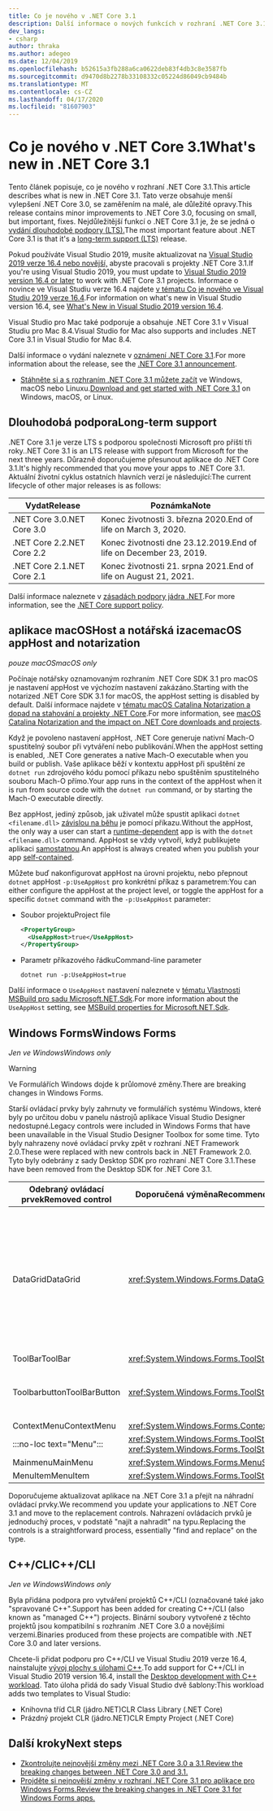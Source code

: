 ```yaml
---
title: Co je nového v .NET Core 3.1
description: Další informace o nových funkcích v rozhraní .NET Core 3.1.
dev_langs:
- csharp
author: thraka
ms.author: adegeo
ms.date: 12/04/2019
ms.openlocfilehash: b52615a3fb288a6ca0622deb83f4db3c8e3587fb
ms.sourcegitcommit: d9470d8b2278b33108332c05224d86049cb9484b
ms.translationtype: MT
ms.contentlocale: cs-CZ
ms.lasthandoff: 04/17/2020
ms.locfileid: "81607903"
---
```

# <a name="whats-new-in-net-core-31"></a><span data-ttu-id="2de62-103">Co je nového v .NET Core 3.1</span><span class="sxs-lookup"><span data-stu-id="2de62-103">What's new in .NET Core 3.1</span></span>

<span data-ttu-id="2de62-104">Tento článek popisuje, co je nového v rozhraní .NET Core 3.1.</span><span class="sxs-lookup"><span data-stu-id="2de62-104">This article describes what is new in .NET Core 3.1.</span></span> <span data-ttu-id="2de62-105">Tato verze obsahuje menší vylepšení .NET Core 3.0, se zaměřením na malé, ale důležité opravy.</span><span class="sxs-lookup"><span data-stu-id="2de62-105">This release contains minor improvements to .NET Core 3.0, focusing on small, but important, fixes.</span></span> <span data-ttu-id="2de62-106">Nejdůležitější funkcí o .NET Core 3.1 je, že se jedná o [vydání dlouhodobé podpory (LTS).](#long-term-support)</span><span class="sxs-lookup"><span data-stu-id="2de62-106">The most important feature about .NET Core 3.1 is that it's a [long-term support (LTS)](#long-term-support) release.</span></span>

<span data-ttu-id="2de62-107">Pokud používáte Visual Studio 2019, musíte aktualizovat na [Visual Studio 2019 verze 16.4 nebo novější,](https://visualstudio.microsoft.com/downloads/) abyste pracovali s projekty .NET Core 3.1.</span><span class="sxs-lookup"><span data-stu-id="2de62-107">If you're using Visual Studio 2019, you must update to [Visual Studio 2019 version 16.4 or later](https://visualstudio.microsoft.com/downloads/) to work with .NET Core 3.1 projects.</span></span> <span data-ttu-id="2de62-108">Informace o novince ve Visual Studiu verze 16.4 najdete [v tématu Co je nového ve Visual Studiu 2019 verze 16.4](/visualstudio/releases/2019/release-notes-v16.4#whats-new-in-visual-studio-2019-version-164).</span><span class="sxs-lookup"><span data-stu-id="2de62-108">For information on what's new in Visual Studio version 16.4, see [What's New in Visual Studio 2019 version 16.4](/visualstudio/releases/2019/release-notes-v16.4#whats-new-in-visual-studio-2019-version-164).</span></span>

<span data-ttu-id="2de62-109">Visual Studio pro Mac také podporuje a obsahuje .NET Core 3.1 v Visual Studiu pro Mac 8.4.</span><span class="sxs-lookup"><span data-stu-id="2de62-109">Visual Studio for Mac also supports and includes .NET Core 3.1 in Visual Studio for Mac 8.4.</span></span>

<span data-ttu-id="2de62-110">Další informace o vydání naleznete v [oznámení .NET Core 3.1](https://devblogs.microsoft.com/dotnet/announcing-net-core-3-1/).</span><span class="sxs-lookup"><span data-stu-id="2de62-110">For more information about the release, see the [.NET Core 3.1 announcement](https://devblogs.microsoft.com/dotnet/announcing-net-core-3-1/).</span></span>

- <span data-ttu-id="2de62-111">[Stáhněte si a s rozhraním .NET Core 3.1 můžete začít](https://dotnet.microsoft.com/download/dotnet-core/3.1) ve Windows, macOS nebo Linuxu.</span><span class="sxs-lookup"><span data-stu-id="2de62-111">[Download and get started with .NET Core 3.1](https://dotnet.microsoft.com/download/dotnet-core/3.1) on Windows, macOS, or Linux.</span></span>

## <a name="long-term-support"></a><span data-ttu-id="2de62-112">Dlouhodobá podpora</span><span class="sxs-lookup"><span data-stu-id="2de62-112">Long-term support</span></span>

<span data-ttu-id="2de62-113">.NET Core 3.1 je verze LTS s podporou společnosti Microsoft pro příští tři roky.</span><span class="sxs-lookup"><span data-stu-id="2de62-113">.NET Core 3.1 is an LTS release with support from Microsoft for the next three years.</span></span> <span data-ttu-id="2de62-114">Důrazně doporučujeme přesunout aplikace do .NET Core 3.1.</span><span class="sxs-lookup"><span data-stu-id="2de62-114">It's highly recommended that you move your apps to .NET Core 3.1.</span></span> <span data-ttu-id="2de62-115">Aktuální životní cyklus ostatních hlavních verzí je následující:</span><span class="sxs-lookup"><span data-stu-id="2de62-115">The current lifecycle of other major releases is as follows:</span></span>

| <span data-ttu-id="2de62-116">Vydat</span><span class="sxs-lookup"><span data-stu-id="2de62-116">Release</span></span> | <span data-ttu-id="2de62-117">Poznámka</span><span class="sxs-lookup"><span data-stu-id="2de62-117">Note</span></span> |
| ------- | ---- |
| <span data-ttu-id="2de62-118">.NET Core 3.0</span><span class="sxs-lookup"><span data-stu-id="2de62-118">.NET Core 3.0</span></span> | <span data-ttu-id="2de62-119">Konec životnosti 3. března 2020.</span><span class="sxs-lookup"><span data-stu-id="2de62-119">End of life on March 3, 2020.</span></span>     |
| <span data-ttu-id="2de62-120">.NET Core 2.2</span><span class="sxs-lookup"><span data-stu-id="2de62-120">.NET Core 2.2</span></span> | <span data-ttu-id="2de62-121">Konec životnosti dne 23.12.2019.</span><span class="sxs-lookup"><span data-stu-id="2de62-121">End of life on December 23, 2019.</span></span> |
| <span data-ttu-id="2de62-122">.NET Core 2.1</span><span class="sxs-lookup"><span data-stu-id="2de62-122">.NET Core 2.1</span></span> | <span data-ttu-id="2de62-123">Konec životnosti 21. srpna 2021.</span><span class="sxs-lookup"><span data-stu-id="2de62-123">End of life on August 21, 2021.</span></span>    |

<span data-ttu-id="2de62-124">Další informace naleznete v [zásadách podpory jádra .NET](https://dotnet.microsoft.com/platform/support/policy/dotnet-core).</span><span class="sxs-lookup"><span data-stu-id="2de62-124">For more information, see the [.NET Core support policy](https://dotnet.microsoft.com/platform/support/policy/dotnet-core).</span></span>

## <a name="macos-apphost-and-notarization"></a><span data-ttu-id="2de62-125">aplikace macOSHost a notářská izace</span><span class="sxs-lookup"><span data-stu-id="2de62-125">macOS appHost and notarization</span></span>

<span data-ttu-id="2de62-126">*pouze macOS*</span><span class="sxs-lookup"><span data-stu-id="2de62-126">*macOS only*</span></span>

<span data-ttu-id="2de62-127">Počínaje notářsky oznamovaným rozhraním .NET Core SDK 3.1 pro macOS je nastavení appHost ve výchozím nastavení zakázáno.</span><span class="sxs-lookup"><span data-stu-id="2de62-127">Starting with the notarized .NET Core SDK 3.1 for macOS, the appHost setting is disabled by default.</span></span> <span data-ttu-id="2de62-128">Další informace najdete v [tématu macOS Catalina Notarization a dopad na stahování a projekty .NET Core](../install/macos-notarization-issues.md).</span><span class="sxs-lookup"><span data-stu-id="2de62-128">For more information, see [macOS Catalina Notarization and the impact on .NET Core downloads and projects](../install/macos-notarization-issues.md).</span></span>

<span data-ttu-id="2de62-129">Když je povoleno nastavení appHost, .NET Core generuje nativní Mach-O spustitelný soubor při vytváření nebo publikování.</span><span class="sxs-lookup"><span data-stu-id="2de62-129">When the appHost setting is enabled, .NET Core generates a native Mach-O executable when you build or publish.</span></span> <span data-ttu-id="2de62-130">Vaše aplikace běží v kontextu appHost při spuštění ze `dotnet run` zdrojového kódu pomocí příkazu nebo spuštěním spustitelného souboru Mach-O přímo.</span><span class="sxs-lookup"><span data-stu-id="2de62-130">Your app runs in the context of the appHost when it is run from source code with the `dotnet run` command, or by starting the Mach-O executable directly.</span></span>

<span data-ttu-id="2de62-131">Bez appHost, jediný způsob, jak uživatel může spustit aplikaci `dotnet <filename.dll>` [závislou na běhu](../deploying/index.md#publish-runtime-dependent) je pomocí příkazu.</span><span class="sxs-lookup"><span data-stu-id="2de62-131">Without the appHost, the only way a user can start a [runtime-dependent](../deploying/index.md#publish-runtime-dependent) app is with the `dotnet <filename.dll>` command.</span></span> <span data-ttu-id="2de62-132">AppHost se vždy vytvoří, když publikujete aplikaci [samostatnou](../deploying/index.md#publish-self-contained).</span><span class="sxs-lookup"><span data-stu-id="2de62-132">An appHost is always created when you publish your app [self-contained](../deploying/index.md#publish-self-contained).</span></span>

<span data-ttu-id="2de62-133">Můžete buď nakonfigurovat appHost na úrovni projektu, nebo přepnout `dotnet` appHost `-p:UseAppHost` pro konkrétní příkaz s parametrem:</span><span class="sxs-lookup"><span data-stu-id="2de62-133">You can either configure the appHost at the project level, or toggle the appHost for a specific `dotnet` command with the `-p:UseAppHost` parameter:</span></span>

- <span data-ttu-id="2de62-134">Soubor projektu</span><span class="sxs-lookup"><span data-stu-id="2de62-134">Project file</span></span>

  ```xml
  <PropertyGroup>
    <UseAppHost>true</UseAppHost>
  </PropertyGroup>
  ```

- <span data-ttu-id="2de62-135">Parametr příkazového řádku</span><span class="sxs-lookup"><span data-stu-id="2de62-135">Command-line parameter</span></span>

  ```dotnetcli
  dotnet run -p:UseAppHost=true
  ```

<span data-ttu-id="2de62-136">Další informace o `UseAppHost` nastavení naleznete v [tématu Vlastnosti MSBuild pro sadu Microsoft.NET.Sdk](../project-sdk/msbuild-props.md#useapphost).</span><span class="sxs-lookup"><span data-stu-id="2de62-136">For more information about the `UseAppHost` setting, see [MSBuild properties for Microsoft.NET.Sdk](../project-sdk/msbuild-props.md#useapphost).</span></span>

## <a name="windows-forms"></a><span data-ttu-id="2de62-137">Windows Forms</span><span class="sxs-lookup"><span data-stu-id="2de62-137">Windows Forms</span></span>

<span data-ttu-id="2de62-138">*Jen ve Windows*</span><span class="sxs-lookup"><span data-stu-id="2de62-138">*Windows only*</span></span>

> [!WARNING]
> <span data-ttu-id="2de62-139">Ve Formulářích Windows dojde k průlomové změny.</span><span class="sxs-lookup"><span data-stu-id="2de62-139">There are breaking changes in Windows Forms.</span></span>

<span data-ttu-id="2de62-140">Starší ovládací prvky byly zahrnuty ve formulářích systému Windows, které byly po určitou dobu v panelu nástrojů aplikace Visual Studio Designer nedostupné.</span><span class="sxs-lookup"><span data-stu-id="2de62-140">Legacy controls were included in Windows Forms that have been unavailable in the Visual Studio Designer Toolbox for some time.</span></span> <span data-ttu-id="2de62-141">Tyto byly nahrazeny nové ovládací prvky zpět v rozhraní .NET Framework 2.0.</span><span class="sxs-lookup"><span data-stu-id="2de62-141">These were replaced with new controls back in .NET Framework 2.0.</span></span> <span data-ttu-id="2de62-142">Tyto byly odebrány z sady Desktop SDK pro rozhraní .NET Core 3.1.</span><span class="sxs-lookup"><span data-stu-id="2de62-142">These have been removed from the Desktop SDK for .NET Core 3.1.</span></span>

| <span data-ttu-id="2de62-143">Odebraný ovládací prvek</span><span class="sxs-lookup"><span data-stu-id="2de62-143">Removed control</span></span> | <span data-ttu-id="2de62-144">Doporučená výměna</span><span class="sxs-lookup"><span data-stu-id="2de62-144">Recommended replacement</span></span> | <span data-ttu-id="2de62-145">Přidružená api byla odebrána.</span><span class="sxs-lookup"><span data-stu-id="2de62-145">Associated APIs removed</span></span> |
| --------------- | ----------------------- | ----------------------- |
| <span data-ttu-id="2de62-146">DataGrid</span><span class="sxs-lookup"><span data-stu-id="2de62-146">DataGrid</span></span>        | <xref:System.Windows.Forms.DataGridView>      | <span data-ttu-id="2de62-147">Datagridcell</span><span class="sxs-lookup"><span data-stu-id="2de62-147">DataGridCell</span></span><br/><span data-ttu-id="2de62-148">Datagridrow</span><span class="sxs-lookup"><span data-stu-id="2de62-148">DataGridRow</span></span><br/><span data-ttu-id="2de62-149">Sběr datagridtable</span><span class="sxs-lookup"><span data-stu-id="2de62-149">DataGridTableCollection</span></span><br/><span data-ttu-id="2de62-150">Datagridcolumncollection</span><span class="sxs-lookup"><span data-stu-id="2de62-150">DataGridColumnCollection</span></span><br/><span data-ttu-id="2de62-151">Datagridtablestyle</span><span class="sxs-lookup"><span data-stu-id="2de62-151">DataGridTableStyle</span></span><br/><span data-ttu-id="2de62-152">Datagridcolumnstyle</span><span class="sxs-lookup"><span data-stu-id="2de62-152">DataGridColumnStyle</span></span><br/><span data-ttu-id="2de62-153">Styl DataGridLine</span><span class="sxs-lookup"><span data-stu-id="2de62-153">DataGridLineStyle</span></span><br/><span data-ttu-id="2de62-154">Popisek DataGridParentRowsLabel</span><span class="sxs-lookup"><span data-stu-id="2de62-154">DataGridParentRowsLabel</span></span><br/><span data-ttu-id="2de62-155">DataGridParentRowsLabelStyleStyle</span><span class="sxs-lookup"><span data-stu-id="2de62-155">DataGridParentRowsLabelStyle</span></span><br/><span data-ttu-id="2de62-156">Datagridboolcolumn</span><span class="sxs-lookup"><span data-stu-id="2de62-156">DataGridBoolColumn</span></span><br/><span data-ttu-id="2de62-157">Datagridtextbox</span><span class="sxs-lookup"><span data-stu-id="2de62-157">DataGridTextBox</span></span><br/><span data-ttu-id="2de62-158">Gridcolumnstylescollection</span><span class="sxs-lookup"><span data-stu-id="2de62-158">GridColumnStylesCollection</span></span><br/><span data-ttu-id="2de62-159">Gridtablestylescollection</span><span class="sxs-lookup"><span data-stu-id="2de62-159">GridTableStylesCollection</span></span><br/><span data-ttu-id="2de62-160">Typ přístupového typu</span><span class="sxs-lookup"><span data-stu-id="2de62-160">HitTestType</span></span> |
| <span data-ttu-id="2de62-161">ToolBar</span><span class="sxs-lookup"><span data-stu-id="2de62-161">ToolBar</span></span>         | <xref:System.Windows.Forms.ToolStrip>         | <span data-ttu-id="2de62-162">Vzhled panelu nástrojů</span><span class="sxs-lookup"><span data-stu-id="2de62-162">ToolBarAppearance</span></span> |
| <span data-ttu-id="2de62-163">Toolbarbutton</span><span class="sxs-lookup"><span data-stu-id="2de62-163">ToolBarButton</span></span>   | <xref:System.Windows.Forms.ToolStripButton>   | <span data-ttu-id="2de62-164">ToolBarButtonClickEventArgs</span><span class="sxs-lookup"><span data-stu-id="2de62-164">ToolBarButtonClickEventArgs</span></span><br/><span data-ttu-id="2de62-165">Obslužné volání toolBarButtonClickEvent</span><span class="sxs-lookup"><span data-stu-id="2de62-165">ToolBarButtonClickEventHandler</span></span><br/><span data-ttu-id="2de62-166">ToolBarButtonStyle</span><span class="sxs-lookup"><span data-stu-id="2de62-166">ToolBarButtonStyle</span></span><br/><span data-ttu-id="2de62-167">Zarovnání panelu nástrojů</span><span class="sxs-lookup"><span data-stu-id="2de62-167">ToolBarTextAlign</span></span> |
| <span data-ttu-id="2de62-168">ContextMenu</span><span class="sxs-lookup"><span data-stu-id="2de62-168">ContextMenu</span></span>     | <xref:System.Windows.Forms.ContextMenuStrip>  |  |
| :::no-loc text="Menu"::: | <xref:System.Windows.Forms.ToolStripDropDown><br/><xref:System.Windows.Forms.ToolStripDropDownMenu> | <span data-ttu-id="2de62-169">Kolekce položek MenuCollection</span><span class="sxs-lookup"><span data-stu-id="2de62-169">MenuItemCollection</span></span> |
| <span data-ttu-id="2de62-170">Mainmenu</span><span class="sxs-lookup"><span data-stu-id="2de62-170">MainMenu</span></span>        | <xref:System.Windows.Forms.MenuStrip>         |  |
| <span data-ttu-id="2de62-171">MenuItem</span><span class="sxs-lookup"><span data-stu-id="2de62-171">MenuItem</span></span>        | <xref:System.Windows.Forms.ToolStripMenuItem> |  |

<span data-ttu-id="2de62-172">Doporučujeme aktualizovat aplikace na .NET Core 3.1 a přejít na náhradní ovládací prvky.</span><span class="sxs-lookup"><span data-stu-id="2de62-172">We recommend you update your applications to .NET Core 3.1 and move to the replacement controls.</span></span> <span data-ttu-id="2de62-173">Nahrazení ovládacích prvků je jednoduchý proces, v podstatě "najít a nahradit" na typu.</span><span class="sxs-lookup"><span data-stu-id="2de62-173">Replacing the controls is a straightforward process, essentially "find and replace" on the type.</span></span>

## <a name="ccli"></a><span data-ttu-id="2de62-174">C++/CLI</span><span class="sxs-lookup"><span data-stu-id="2de62-174">C++/CLI</span></span>

<span data-ttu-id="2de62-175">*Jen ve Windows*</span><span class="sxs-lookup"><span data-stu-id="2de62-175">*Windows only*</span></span>

<span data-ttu-id="2de62-176">Byla přidána podpora pro vytváření projektů C++/CLI (označované také jako "spravované C++".</span><span class="sxs-lookup"><span data-stu-id="2de62-176">Support has been added for creating C++/CLI (also known as "managed C++") projects.</span></span> <span data-ttu-id="2de62-177">Binární soubory vytvořené z těchto projektů jsou kompatibilní s rozhraním .NET Core 3.0 a novějšími verzemi.</span><span class="sxs-lookup"><span data-stu-id="2de62-177">Binaries produced from these projects are compatible with .NET Core 3.0 and later versions.</span></span>

<span data-ttu-id="2de62-178">Chcete-li přidat podporu pro C++/CLI ve Visual Studiu 2019 verze 16.4, nainstalujte [vývoj plochy s úlohami C++](/cpp/build/vscpp-step-0-installation?view=vs-2019#step-4---choose-workloads).</span><span class="sxs-lookup"><span data-stu-id="2de62-178">To add support for C++/CLI in Visual Studio 2019 version 16.4, install the [Desktop development with C++ workload](/cpp/build/vscpp-step-0-installation?view=vs-2019#step-4---choose-workloads).</span></span> <span data-ttu-id="2de62-179">Tato úloha přidá do sady Visual Studio dvě šablony:</span><span class="sxs-lookup"><span data-stu-id="2de62-179">This workload adds two templates to Visual Studio:</span></span>

- <span data-ttu-id="2de62-180">Knihovna tříd CLR (jádro.NET)</span><span class="sxs-lookup"><span data-stu-id="2de62-180">CLR Class Library (.NET Core)</span></span>
- <span data-ttu-id="2de62-181">Prázdný projekt CLR (jádro.NET)</span><span class="sxs-lookup"><span data-stu-id="2de62-181">CLR Empty Project (.NET Core)</span></span>

## <a name="next-steps"></a><span data-ttu-id="2de62-182">Další kroky</span><span class="sxs-lookup"><span data-stu-id="2de62-182">Next steps</span></span>

- [<span data-ttu-id="2de62-183">Zkontrolujte nejnovější změny mezi .NET Core 3.0 a 3.1.</span><span class="sxs-lookup"><span data-stu-id="2de62-183">Review the breaking changes between .NET Core 3.0 and 3.1.</span></span>](../compatibility/3.0-3.1.md)
- [<span data-ttu-id="2de62-184">Projděte si nejnovější změny v rozhraní .NET Core 3.1 pro aplikace pro Windows Forms.</span><span class="sxs-lookup"><span data-stu-id="2de62-184">Review the breaking changes in .NET Core 3.1 for Windows Forms apps.</span></span>](../compatibility/winforms.md#net-core-31)
